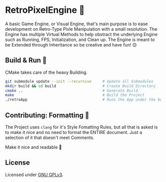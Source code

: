 # RetroPixelEngine 👾
A basic Game Engine, or Visual Engine, that's main purpose is to ease development on Retro-Type Pixle Manipulation with a small resolution. The Engine has multiple Virtual Methods to help obstract the underlying Engine such as Running, FPS, Initialization, and Clean up. The Engine is meant to be Extended through Inheritance so be creative and have fun! 😊

## Build & Run 🔨
CMake takes care of the heavy Building.

```bash
git submodule update --init --recursive     # Update all Submodules
mkdir build && cd build                     # Create Build Directory
cmake ..                                    # Generate Build
make                                        # Build the Project
./retroApp                                  # Runs the App under the build directory
```

## Contributing: Formatting 📝
The Project uses `clang` for it's Style Fomatting Rules, but all that is asked is to make it nice and no need to format the ENTIRE document. Just a selection of it that doesn't meet Comments.

Make it nice and readable 📖

## License
Licensed under [GNU GPLv3](LICENSE).